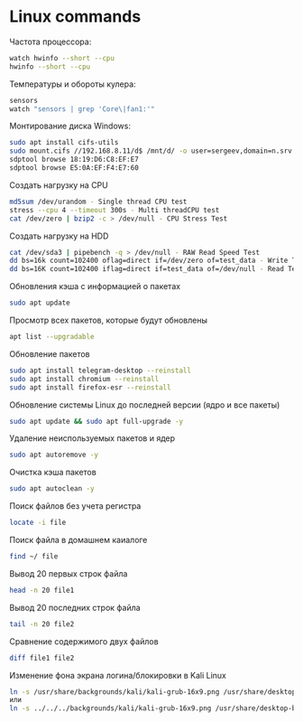# Linux commands
Частота процессора:
```bash
watch hwinfo --short --cpu
hwinfo --short --cpu
```

Температуры и обороты кулера:
```bash
sensors
watch "sensors | grep 'Core\|fan1:'" 
```

Монтирование диска Windows:
```bash
sudo apt install cifs-utils
sudo mount.cifs //192.168.8.11/d$ /mnt/d/ -o user=sergeev,domain=n.srv
sdptool browse 18:19:D6:C8:EF:E7
sdptool browse E5:0A:EF:F4:E7:60
```

Создать нагрузку на CPU
```bash
md5sum /dev/urandom - Single thread CPU test
stress --cpu 4 --timeout 300s - Multi threadCPU test
cat /dev/zero | bzip2 -c > /dev/null - CPU Stress Test
```
Создать нагрузку на HDD
```bash
cat /dev/sda3 | pipebench -q > /dev/null - RAW Read Speed Test
dd bs=16k count=102400 oflag=direct if=/dev/zero of=test_data - Write Test
dd bs=16K count=102400 iflag=direct if=test_data of=/dev/null - Read Test
```

Обновления кэша с информацией о пакетах
```bash
sudo apt update
```

Просмотр всех пакетов, которые будут обновлены
```bash
apt list --upgradable
```

Обновление пакетов
```bash
sudo apt install telegram-desktop --reinstall
sudo apt install chromium --reinstall
sudo apt install firefox-esr --reinstall
```

Обновление системы Linux до последней версии (ядро и все пакеты)
```bash
sudo apt update && sudo apt full-upgrade -y
```

Удаление неиспользуемых пакетов и ядер
```bash
sudo apt autoremove -y
```

Очистка кэша пакетов
```bash
sudo apt autoclean -y
```

Поиск файлов без учета регистра
```bash
locate -i file
```

Поиск файла в домашнем каиалоге
```bash
find ~/ file
```
Вывод 20 первых строк файла
```bash
head -n 20 file1
```

Вывод 20 последних строк файла
```bash
tail -n 20 file2
```

Сравнение содержимого двух файлов
```bash
diff file1 file2
```

Изменение фона экрана логина/блокировки в Kali Linux
```bash
ln -s /usr/share/backgrounds/kali/kali-grub-16x9.png /usr/share/desktop-base/kali-theme/login/background
или
ln -s ../../../backgrounds/kali/kali-grub-16x9.png /usr/share/desktop-base/kali-theme/login/background
```

